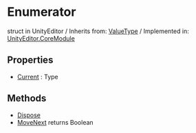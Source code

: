 # Enumerator
struct in UnityEditor
 / Inherits from: <a href="https://docs.unity3d.com/6000.0/Documentation/ScriptReference/ValueType.html">ValueType</a> / Implemented in: <a href="https://docs.unity3d.com/6000.0/Documentation/ScriptReference/UnityEditor.CoreModule.html">UnityEditor.CoreModule</a>
## Properties
- <a href="https://docs.unity3d.com/6000.0/Documentation/ScriptReference/Enumerator-Current.html">Current</a> : Type
## Methods
- <a href="https://docs.unity3d.com/6000.0/Documentation/ScriptReference/Enumerator.Dispose.html">Dispose</a>
- <a href="https://docs.unity3d.com/6000.0/Documentation/ScriptReference/Enumerator.MoveNext.html">MoveNext</a> returns Boolean
